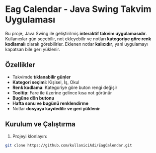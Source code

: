 # Eag Calendar - Java Swing Takvim Uygulaması

Bu proje, Java Swing ile geliştirilmiş **interaktif takvim uygulamasıdır**. Kullanıcılar gün seçebilir, not ekleyebilir ve notları **kategoriye göre renk kodlamalı** olarak görebilirler. Eklenen notlar **kalıcıdır**, yani uygulamayı kapatsan bile geri yüklenir.

## Özellikler

- Takvimde **tıklanabilir günler**
- **Kategori seçimi**: Kişisel, İş, Okul
- **Renk kodlama**: Kategoriye göre buton rengi değişir
- **Tooltip**: Fare ile üzerine gelince kısa not görünür
- **Bugüne dön butonu**
- **Hafta sonu ve bugünü renklendirme**
- Notlar **dosyaya kaydedilir ve geri yüklenir**

## Kurulum ve Çalıştırma

1. Projeyi klonlayın:
```bash
git clone https://github.com/kullaniciAdi/EagCalendar.git
